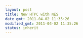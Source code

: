 ```yaml
---
layout: post
title: New HTPC with NES
date_gmt: 2011-04-02 11:35:26
modified_gmt: 2011-04-02 11:35:26
status: inherit
---
```


